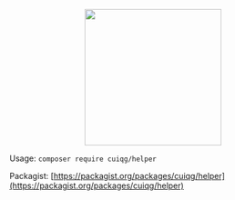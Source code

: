 
<p align="center"><img src="https://o.cuiqg.me/blooog/20191211063048.png" width="240"></p>


Usage: `composer require cuiqg/helper`

Packagist: [https://packagist.org/packages/cuiqg/helper](https://packagist.org/packages/cuiqg/helper)
